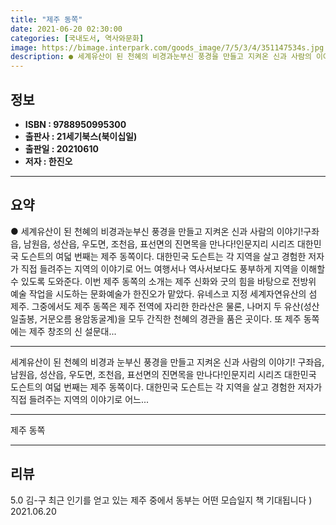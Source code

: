 ```yaml
---
title: "제주 동쪽"
date: 2021-06-20 02:30:00
categories: [국내도서, 역사와문화]
image: https://bimage.interpark.com/goods_image/7/5/3/4/351147534s.jpg
description: ● 세계유산이 된 천혜의 비경과눈부신 풍경을 만들고 지켜온 신과 사람의 이야기!구좌읍, 남원읍, 성산읍, 우도면, 조천읍, 표선면의 진면목을 만나다!인문지리 시리즈 대한민국 도슨트의 여덟 번째는 제주 동쪽이다. 대한민국 도슨트는 각 지역을 살고 경험한 저자가 직접 들려주는 지역의 이야
---
```


## **정보**

- **ISBN : 9788950995300**
- **출판사 : 21세기북스(북이십일)**
- **출판일 : 20210610**
- **저자 : 한진오**

------



## **요약**

●  세계유산이 된 천혜의 비경과눈부신 풍경을 만들고 지켜온 신과 사람의 이야기!구좌읍, 남원읍, 성산읍, 우도면, 조천읍, 표선면의 진면목을 만나다!인문지리 시리즈 대한민국 도슨트의 여덟 번째는 제주 동쪽이다. 대한민국 도슨트는 각 지역을 살고 경험한 저자가 직접 들려주는 지역의 이야기로 어느 여행서나 역사서보다도 풍부하게 지역을 이해할 수 있도록 도와준다. 이번 제주 동쪽의 소개는 제주 신화와 굿의 힘을 바탕으로 전방위 예술 작업을 시도하는 문화예술가 한진오가 맡았다. 유네스코 지정 세계자연유산의 섬 제주. 그중에서도 제주 동쪽은 제주 전역에 자리한 한라산은 물론, 나머지 두 유산(성산일출봉, 거문오름 용암동굴계)을 모두 간직한 천혜의 경관을 품은 곳이다. 또 제주 동쪽에는 제주 창조의 신 설문대...

------

세계유산이 된 천혜의 비경과
눈부신 풍경을 만들고 지켜온 신과 사람의 이야기!
구좌읍, 남원읍, 성산읍, 우도면, 조천읍, 표선면의 진면목을 만나다!인문지리 시리즈 대한민국 도슨트의 여덟 번째는 제주 동쪽이다. 대한민국 도슨트는 각 지역을 살고 경험한 저자가 직접 들려주는 지역의 이야기로 어느... 

------


제주 동쪽 

------


## **리뷰** 

5.0 김-구 최근 인기를 얻고 있는 제주 중에서 동부는 어떤 모습일지 책 기대됩니다 ) 2021.06.20 <br/>